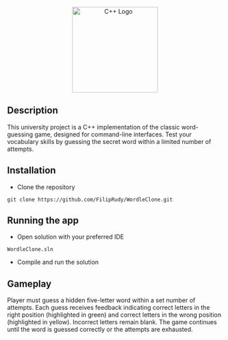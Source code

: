 <p align="center">
<img src="https://raw.githubusercontent.com/Benio101/cpp-logo/master/cpp_logo.png" alt="C++ Logo" width="200" />
</p>

## Description

This university project is a C++ implementation of the classic word-guessing game, designed for command-line interfaces. Test your vocabulary skills by guessing the secret word within a limited number of attempts.
## Installation

* Clone the repository
```
git clone https://github.com/FilipRudy/WordleClone.git
```
## Running the app
* Open solution with your preferred IDE
```
WordleClone.sln
```
* Compile and run the solution

## Gameplay

Player must guess a hidden five-letter word within a set number of attempts. Each guess receives feedback indicating correct letters in the right position (highlighted in green) and correct letters in the wrong position (highlighted in yellow). Incorrect letters remain blank. The game continues until the word is guessed correctly or the attempts are exhausted.
